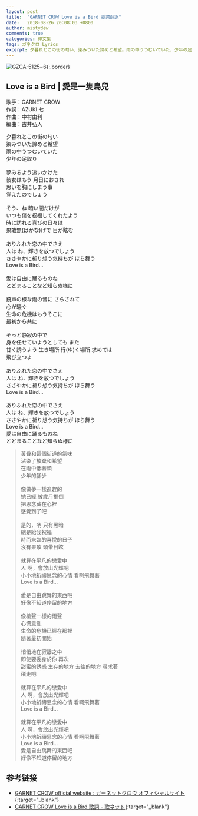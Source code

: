 ```yaml
---
layout: post
title:  "GARNET CROW Love is a Bird 歌詞翻訳"
date:   2018-08-26 20:08:03 +0800
author: mistydew
comments: true
categories: 译文集
tags: ガネクロ Lyrics
excerpt: 夕暮れとこの街の匂い、染みついた諦めと希望。雨の中うつむいていた、少年の足取り。
---
```

![GZCA-5125~6](https://crowsub.github.io/assets/images/discography/album/GZCA-5125~6.jpg){:.border}

## Love is a Bird | 愛是一隻鳥兒

歌手：GARNET CROW<br>
作詞：AZUKI 七<br>
作曲：中村由利<br>
編曲：古井弘人

<div class="lyric-original">
<p>
夕暮れとこの街の匂い<br>
染みついた諦めと希望<br>
雨の中うつむいていた<br>
少年の足取り<br>
<br>
夢みるよう追いかけた<br>
彼女はもう 月日におされ<br>
思いを胸にしまう事<br>
覚えたのでしょう<br>
<br>
そう、ね 暗い闇だけが<br>
いつも僕を祝福してくれたよう<br>
時に訪れる喜びの日々は<br>
果敢無(はかな)げで 目が眩む<br>
<br>
ありふれた恋の中でさえ<br>
人は ね、輝きを放つでしょう<br>
ささやかに祈り想う気持ちが ほら舞う<br>
Love is a Bird...<br>
<br>
愛は自由に踊るものね<br>
とどまることなど知らぬ様に<br>
<br>
銃声の様な雨の音に さらされて<br>
心が騒ぐ<br>
生命の危機はもうそこに<br>
最初から共に<br>
<br>
そっと静寂の中で<br>
身を任せていようとしても また<br>
甘く誘うよう 生き場所 行(ゆ)く場所 求めては<br>
飛び立つよ<br>
<br>
ありふれた恋の中でさえ<br>
人は ね、輝きを放つでしょう<br>
ささやかに祈り想う気持ちが ほら舞う<br>
Love is a Bird...<br>
<br>
ありふれた恋の中でさえ<br>
人は ね、輝きを放つでしょう<br>
ささやかに祈り想う気持ちが ほら舞う<br>
Love is a Bird...<br>
愛は自由に踊るものね<br>
とどまることなど知らぬ様に
</p>
</div>

<div class="lyric-translation">
<blockquote>
黃昏和這個街道的氣味<br>
沾染了放棄和希望<br>
在雨中低著頭<br>
少年的腳步<br>
<br>
像做夢一樣追趕的<br>
她已經 被歲月推倒<br>
把思念藏在心裡<br>
感覺到了吧<br>
<br>
是的，吶 只有黑暗<br>
總是給我祝福<br>
時而來臨的喜悅的日子<br>
沒有果敢 頭暈目眩<br>
<br>
就算在平凡的戀愛中<br>
人 啊，會放出光輝吧<br>
小小地祈禱思念的心情 看啊飛舞著<br>
Love is a Bird...<br>
<br>
愛是自由跳舞的東西吧<br>
好像不知道停留的地方<br>
<br>
像槍聲一樣的雨聲 <br>
心慌意亂<br>
生命的危機已經在那裡<br>
隨著最初開始<br>
<br>
悄悄地在寂靜之中<br>
即使要委身於你 再次<br>
甜蜜的誘惑 生存的地方 去往的地方 尋求著<br>
飛走吧<br>
<br>
就算在平凡的戀愛中<br>
人 啊，會放出光輝吧<br>
小小地祈禱思念的心情 看啊飛舞著<br>
Love is a Bird...<br>
<br>
就算在平凡的戀愛中<br>
人 啊，會放出光輝吧<br>
小小地祈禱思念的心情 看啊飛舞著<br>
Love is a Bird...<br>
愛是自由跳舞的東西吧<br>
好像不知道停留的地方
</blockquote>
</div>

## 参考链接

* [GARNET CROW official website : ガーネットクロウ オフィシャルサイト](http://www.garnetcrow.com){:target="_blank"}
* [GARNET CROW Love is a Bird 歌詞 - 歌ネット](https://www.uta-net.com/song/63136){:target="_blank"}
